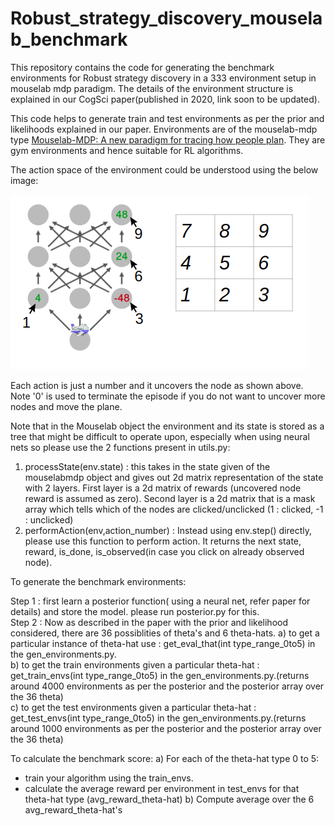 # Robust_strategy_discovery_mouselab_benchmark

This repository contains the code for generating the benchmark environments for Robust strategy discovery in a 333 environment setup in mouselab mdp paradigm. The details of the environment structure is explained in our CogSci paper(published in 2020, link soon to be updated).

This code helps to generate train and test environments as per the prior and likelihoods explained in our paper. Environments are of the mouselab-mdp type [Mouselab-MDP: A new paradigm for tracing how people plan](https://osf.io/7wcya). They are gym environments and hence suitable for RL algorithms.

The action space of the environment could be understood using the below image:

![Image of action_space](https://github.com/anirudhk686/Robust_strategy_discovery_mouselab-mdp_benchmark/blob/master/action_space.png)

Each action is just a number and it uncovers the node as shown above. Note '0' is used to terminate the episode if you do not want to uncover more nodes and move the plane.

Note that in the Mouselab object the environment and its state is stored as a tree that might be difficult to operate upon, especially when using neural nets so please use the 2 functions present in utils.py:

1) processState(env.state) : this takes in the state given of the mouselabmdp object and gives out 2d matrix representation of the state with 2 layers. First layer is a 2d matrix of rewards (uncovered node reward is assumed as zero). Second layer is a 2d matrix that is a mask array which tells which of the nodes are clicked/unclicked (1 : clicked, -1 : unclicked)
2) performAction(env,action_number) : Instead using env.step() directly, please use this function to perform action. It returns the next state, reward, is_done, is_observed(in case you click on already observed node).


To generate the benchmark environments:

Step 1 : first learn a posterior function( using a neural net, refer paper for details) and store the model. please run posterior.py for this.\
Step 2 : Now as described in the paper with the prior and likelihood considered, there are 36 possiblities of theta's and 6 theta-hats. 
a) to get a particular instance of theta-hat use : get_eval_that(int type_range_0to5) in the gen_environments.py.\
b) to get the train environments given a particular theta-hat : get_train_envs(int type_range_0to5) in the gen_environments.py.(returns around 4000 environments as per the posterior and the posterior array over the 36 theta)\
c) to get the test environments given a particular theta-hat : get_test_envs(int type_range_0to5) in the gen_environments.py.(returns around 1000 environments as per the posterior and the posterior array over the 36 theta)

To calculate the benchmark score:
a) For each of the theta-hat type 0 to 5:
- train your algorithm using the train_envs.
- calculate the average reward per environment in test_envs for that theta-hat type (avg_reward_theta-hat)
b) Compute average over the 6 avg_reward_theta-hat's 











